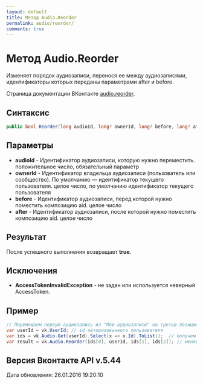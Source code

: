 ```yaml
---
layout: default
title: Метод Audio.Reorder
permalink: audio/reorder/
comments: true
---
```

# Метод Audio.Reorder
Изменяет порядок аудиозаписи, перенося ее между аудиозаписями, идентификаторы которых переданы параметрами after и before.

Страница документации ВКонтакте [audio.reorder](https://vk.com/dev/audio.reorder).

## Синтаксис
``` csharp
public bool Reorder(long audioId, long? ownerId, long? before, long? after)
```

## Параметры
+ **audioId** - Идентификатор аудиозаписи, которую нужно переместить. положительное число, обязательный параметр
+ **ownerId** - Идентификатор владельца аудиозаписи (пользователь или сообщество). По умолчанию — идентификатор текущего пользователя. целое число, по умолчанию идентификатор текущего пользователя
+ **before** - Идентификатор аудиозаписи, перед которой нужно поместить композицию aid. целое число
+ **after** - Идентификатор аудиозаписи, после  которой нужно поместить композицию aid. целое число

## Результат
После успешного выполнения возвращает **true**.

## Исключения
+ **AccessTokenInvalidException** - не задан или используется неверный AccessToken.

## Пример
```csharp
// Перемещаем первую аудиозапись из "Мои аудиозаписи" на третью позицию.
var userId = vk.UserId; // id авторизованного пользователя
var ids = vk.Audio.Get(userId).Select(x => x.Id).ToList();  // получем id всех аудиозаписей пользователя
var result = vk.Audio.Reorder(ids[0], userId, ids[1], ids[2]); // меняем порядок 
```

## Версия Вконтакте API v.5.44
Дата обновления: 26.01.2016 19:20:10
